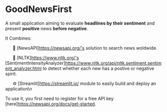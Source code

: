 # GoodNewsFirst
A small application aiming to evaluate **headlines by their sentiment** and present **positive** news **before negative**.

It Combines:

&nbsp;&nbsp;&nbsp;&nbsp;&nbsp;&nbsp;📰 [NewsAPI]https://newsapi.org/'s solution to search news woldwide.

&nbsp;&nbsp;&nbsp;&nbsp;&nbsp;&nbsp;🧪 [NLTK]https://www.nltk.org/'s [SentimentIntensityAnalyzer]https://www.nltk.org/api/nltk.sentiment.sentiment_analyzer.html to detect whether each new has a postive or 	negative spirit.

&nbsp;&nbsp;&nbsp;&nbsp;&nbsp;&nbsp;⚙ [Streamlit]https://streamlit.io/ module to easily build and deploy an application\n


To use it, you first need to register for a free API key [here]https://newsapi.org/docs/get-started.

